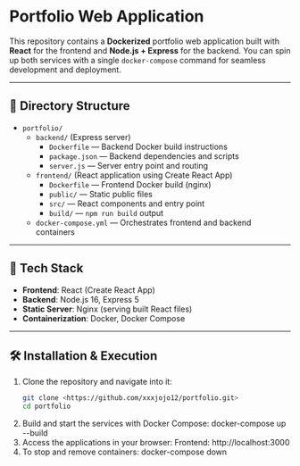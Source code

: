# Portfolio Web Application

This repository contains a **Dockerized** portfolio web application built with **React** for the frontend and **Node.js + Express** for the backend. You can spin up both services with a single `docker-compose` command for seamless development and deployment.

---

## 📁 Directory Structure

- `portfolio/`
  - `backend/` (Express server)
    - `Dockerfile` — Backend Docker build instructions
    - `package.json` — Backend dependencies and scripts
    - `server.js` — Server entry point and routing
  - `frontend/` (React application using Create React App)
    - `Dockerfile` — Frontend Docker build (nginx)
    - `public/` — Static public files
    - `src/` — React components and entry point
    - `build/` — `npm run build` output
  - `docker-compose.yml` — Orchestrates frontend and backend containers

---

## 🚀 Tech Stack

- **Frontend**: React (Create React App)
- **Backend**: Node.js 16, Express 5
- **Static Server**: Nginx (serving built React files)
- **Containerization**: Docker, Docker Compose

---

## 🛠 Installation & Execution

1. Clone the repository and navigate into it:
   ```bash
   git clone <https://github.com/xxxjojo12/portfolio.git>
   cd portfolio
2. Build and start the services with Docker Compose:
   docker-compose up --build
3. Access the applications in your browser:
    Frontend: http://localhost:3000
4. To stop and remove containers:
   docker-compose down

